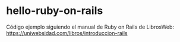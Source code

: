 # hello-ruby-on-rails
Código ejemplo siguiendo el manual de Ruby on Rails de LibrosWeb: https://uniwebsidad.com/libros/introduccion-rails
